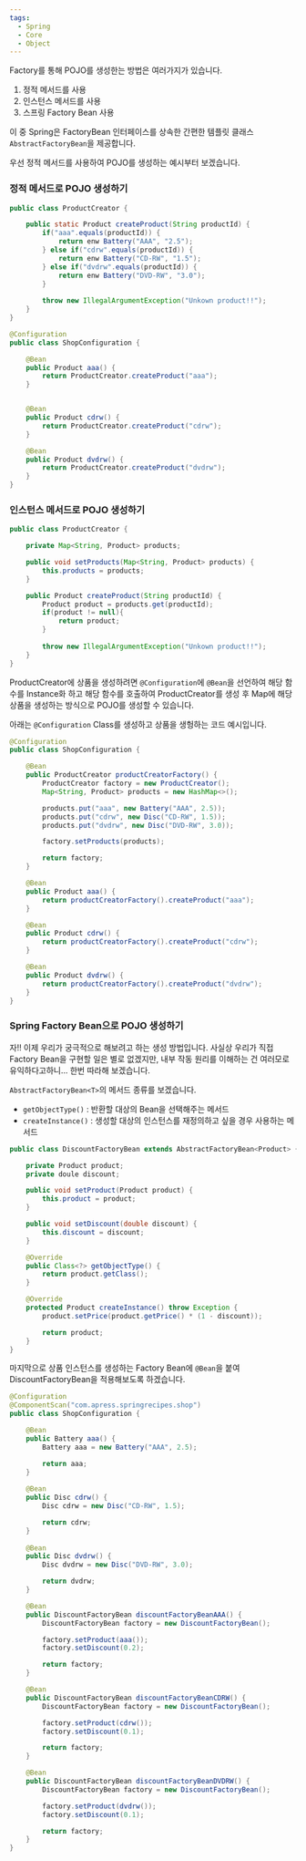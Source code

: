 ```yaml
---
tags:
  - Spring
  - Core
  - Object
---
```

Factory를 통해 POJO를 생성한는 방법은 여러가지가 있습니다.

1. 정적 메서드를 사용
2. 인스턴스 메서드를 사용
3. 스프링 Factory Bean 사용

이 중 Spring은 FactoryBean 인터페이스를 상속한 간편한 템플릿 클래스 `AbstractFactoryBean`을 제공합니다.

우선 정적 메서드를 사용하여 POJO를 생성하는 예시부터 보겠습니다.

### 정적 메서드로 POJO 생성하기

```java title:"ProductCreator.java"
public class ProductCreator {

	public static Product createProduct(String productId) {
		if("aaa".equals(productId)) {
			return enw Battery("AAA", "2.5");
		} else if("cdrw".equals(productId)) {
			return enw Battery("CD-RW", "1.5");
		} else if("dvdrw".equals(productId)) {
			return enw Battery("DVD-RW", "3.0");
		}
	
		throw new IllegalArgumentException("Unkown product!!");
	}
}
```

```java title:"ShopConfiguration.java"
@Configuration
public class ShopConfiguration {

	@Bean
	public Product aaa() {
		return ProductCreator.createProduct("aaa");
	}


	@Bean
	public Product cdrw() {
		return ProductCreator.createProduct("cdrw");
	}

	@Bean
	public Product dvdrw() {
		return ProductCreator.createProduct("dvdrw");
	}
}
```

### 인스턴스 메서드로 POJO 생성하기

```java title:"ProductCreator.java"
public class ProductCreator {

	private Map<String, Product> products;

	public void setProducts(Map<String, Product> products) {
		this.products = products;
	}

	public Product createProduct(String productId) {
		Product product = products.get(productId);
		if(product != null){
			return product;
		}
			
		throw new IllegalArgumentException("Unkown product!!");
	}
}
```

ProductCreator에 상품을 생성하려면 `@Configuration`에 `@Bean`을 선언하여 해당 함수를 Instance화 하고 해당 함수를 호출하여 ProductCreator를 생성 후 Map에 해당 상품을 생성하는 방식으로 POJO를 생성할 수 있습니다. 

아래는 `@Configuration` Class를 생성하고 상품을 생헝하는 코드 예시입니다.

```java title:"ShopConfiguration.java"
@Configuration
public class ShopConfiguration {

	@Bean
	public ProductCreator productCreatorFactory() {
		ProductCreator factory = new ProductCreator();
		Map<String, Product> products = new HashMap<>();

		products.put("aaa", new Battery("AAA", 2.5));
		products.put("cdrw", new Disc("CD-RW", 1.5));
		products.put("dvdrw", new Disc("DVD-RW", 3.0));

		factory.setProducts(products);

		return factory;
	}

	@Bean
	public Product aaa() {
		return productCreatorFactory().createProduct("aaa");
	}

	@Bean
	public Product cdrw() {
		return productCreatorFactory().createProduct("cdrw");
	}

	@Bean
	public Product dvdrw() {
		return productCreatorFactory().createProduct("dvdrw");
	}
}
```

### Spring Factory Bean으로 POJO 생성하기
자!!
이제 우리가 궁극적으로 해보려고 하는 생성 방법입니다.
사실상 우리가 직접 Factory Bean을 구현할 일은 별로 없겠지만, 내부 작동 원리를 이해하는 건 여러모로 유익하다고하니... 한번 따라해 보겠습니다.

`AbstractFactoryBean<T>`의 메서드 종류를 보겠습니다.
* `getObjectType()` : 반환할 대상의 Bean을 선택해주는 메서드
* `createInstance()` : 생성할 대상의 인스턴스를 재정의하고 싶을 경우 사용하는 메서드

```java title:"DiscountFactoryBean.java"
public class DiscountFactoryBean extends AbstractFactoryBean<Product> {

	private Product product;
	private doule discount;

	public void setProduct(Product product) {
		this.product = product;
	}

	public void setDiscount(double discount) {
		this.discount = discount;
	}

	@Override
	public Class<?> getObjectType() {
		return product.getClass();
	}

	@Override
	protected Product createInstance() throw Exception {
		product.setPrice(product.getPrice() * (1 - discount));

		return product;
	}
}
```

마지막으로 상품 인스턴스를 생성하는 Factory Bean에 `@Bean`을 붙여 DiscountFactoryBean을 적용해보도록 하겠습니다.

```java title:"ShopConfiguration.java"
@Configuration
@ComponentScan("com.apress.springrecipes.shop")
public class ShopConfiguration {

	@Bean
	public Battery aaa() {
		Battery aaa = new Battery("AAA", 2.5);

		return aaa;
	}
	
	@Bean
	public Disc cdrw() {
		Disc cdrw = new Disc("CD-RW", 1.5);

		return cdrw;
	}
	
	@Bean
	public Disc dvdrw() {
		Disc dvdrw = new Disc("DVD-RW", 3.0);

		return dvdrw;
	}

	@Bean
	public DiscountFactoryBean discountFactoryBeanAAA() {
		DiscountFactoryBean factory = new DiscountFactoryBean();

		factory.setProduct(aaa());
		factory.setDiscount(0.2);

		return factory;
	}

	@Bean
	public DiscountFactoryBean discountFactoryBeanCDRW() {
		DiscountFactoryBean factory = new DiscountFactoryBean();

		factory.setProduct(cdrw());
		factory.setDiscount(0.1);

		return factory;
	}

	@Bean
	public DiscountFactoryBean discountFactoryBeanDVDRW() {
		DiscountFactoryBean factory = new DiscountFactoryBean();

		factory.setProduct(dvdrw());
		factory.setDiscount(0.1);

		return factory;
	}
}
```